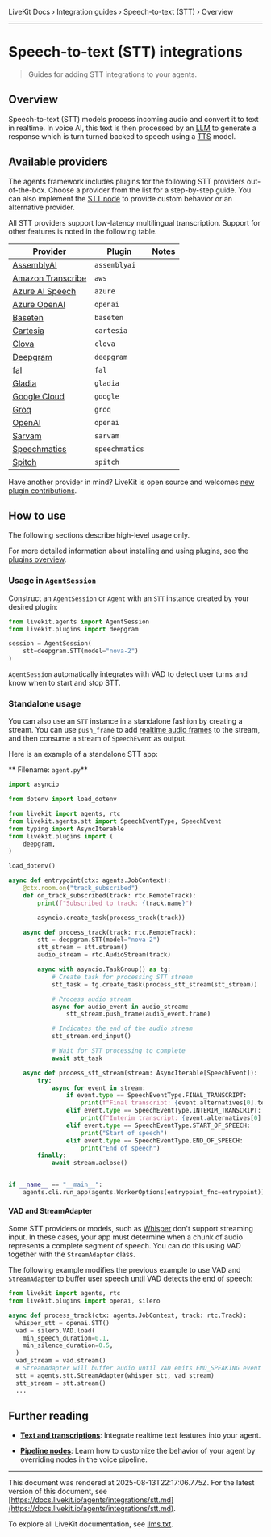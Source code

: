 LiveKit Docs › Integration guides › Speech-to-text (STT) › Overview

---

# Speech-to-text (STT) integrations

> Guides for adding STT integrations to your agents.

## Overview

Speech-to-text (STT) models process incoming audio and convert it to text in realtime. In voice AI, this text is then processed by an [LLM](https://docs.livekit.io/agents/integrations/llm.md) to generate a response which is turn turned backed to speech using a [TTS](https://docs.livekit.io/agents/integrations/tts.md) model.

## Available providers

The agents framework includes plugins for the following STT providers out-of-the-box. Choose a provider from the list for a step-by-step guide. You can also implement the [STT node](https://docs.livekit.io/agents/build/nodes.md#stt-node) to provide custom behavior or an alternative provider.

All STT providers support low-latency multilingual transcription. Support for other features is noted in the following table.

| Provider | Plugin | Notes |
| -------- | ------ | ----- |
| [AssemblyAI](https://docs.livekit.io/agents/integrations/stt/assemblyai.md) | `assemblyai` |  |
| [Amazon Transcribe](https://docs.livekit.io/agents/integrations/stt/aws.md) | `aws` |  |
| [Azure AI Speech](https://docs.livekit.io/agents/integrations/stt/azure.md) | `azure` |  |
| [Azure OpenAI](https://docs.livekit.io/agents/integrations/stt/azure-openai.md) | `openai` |  |
| [Baseten](https://docs.livekit.io/agents/integrations/stt/baseten.md) | `baseten` |  |
| [Cartesia](https://docs.livekit.io/agents/integrations/stt/cartesia.md) | `cartesia` |  |
| [Clova](https://docs.livekit.io/agents/integrations/stt/clova.md) | `clova` |  |
| [Deepgram](https://docs.livekit.io/agents/integrations/stt/deepgram.md) | `deepgram` |  |
| [fal](https://docs.livekit.io/agents/integrations/stt/fal.md) | `fal` |  |
| [Gladia](https://docs.livekit.io/agents/integrations/stt/gladia.md) | `gladia` |  |
| [Google Cloud](https://docs.livekit.io/agents/integrations/stt/google.md) | `google` |  |
| [Groq](https://docs.livekit.io/agents/integrations/stt/groq.md) | `groq` |  |
| [OpenAI](https://docs.livekit.io/agents/integrations/stt/openai.md) | `openai` |  |
| [Sarvam](https://docs.livekit.io/agents/integrations/stt/sarvam.md) | `sarvam` |  |
| [Speechmatics](https://docs.livekit.io/agents/integrations/stt/speechmatics.md) | `speechmatics` |  |
| [Spitch](https://docs.livekit.io/agents/integrations/stt/spitch.md) | `spitch` |  |

Have another provider in mind? LiveKit is open source and welcomes [new plugin contributions](https://docs.livekit.io/agents/integrations.md#contribute).

## How to use

The following sections describe high-level usage only.

For more detailed information about installing and using plugins, see the [plugins overview](https://docs.livekit.io/agents/integrations.md#install).

### Usage in `AgentSession`

Construct an `AgentSession` or `Agent` with an `STT` instance created by your desired plugin:

```python
from livekit.agents import AgentSession
from livekit.plugins import deepgram

session = AgentSession(
    stt=deepgram.STT(model="nova-2")
)

```

`AgentSession` automatically integrates with VAD to detect user turns and know when to start and stop STT.

### Standalone usage

You can also use an `STT` instance in a standalone fashion by creating a stream. You can use `push_frame` to add [realtime audio frames](https://docs.livekit.io/home/client/tracks.md) to the stream, and then consume a stream of `SpeechEvent` as output.

Here is an example of a standalone STT app:

** Filename: `agent.py`**

```python
import asyncio

from dotenv import load_dotenv

from livekit import agents, rtc
from livekit.agents.stt import SpeechEventType, SpeechEvent
from typing import AsyncIterable
from livekit.plugins import (
    deepgram,
)

load_dotenv()

async def entrypoint(ctx: agents.JobContext):
    @ctx.room.on("track_subscribed")
    def on_track_subscribed(track: rtc.RemoteTrack):
        print(f"Subscribed to track: {track.name}")

        asyncio.create_task(process_track(track))

    async def process_track(track: rtc.RemoteTrack):
        stt = deepgram.STT(model="nova-2")
        stt_stream = stt.stream()
        audio_stream = rtc.AudioStream(track)

        async with asyncio.TaskGroup() as tg:
            # Create task for processing STT stream
            stt_task = tg.create_task(process_stt_stream(stt_stream))

            # Process audio stream
            async for audio_event in audio_stream:
                stt_stream.push_frame(audio_event.frame)

            # Indicates the end of the audio stream
            stt_stream.end_input()

            # Wait for STT processing to complete
            await stt_task

    async def process_stt_stream(stream: AsyncIterable[SpeechEvent]):
        try:
            async for event in stream:
                if event.type == SpeechEventType.FINAL_TRANSCRIPT:
                    print(f"Final transcript: {event.alternatives[0].text}")
                elif event.type == SpeechEventType.INTERIM_TRANSCRIPT:
                    print(f"Interim transcript: {event.alternatives[0].text}")
                elif event.type == SpeechEventType.START_OF_SPEECH:
                    print("Start of speech")
                elif event.type == SpeechEventType.END_OF_SPEECH:
                    print("End of speech")
        finally:
            await stream.aclose()


if __name__ == "__main__":
    agents.cli.run_app(agents.WorkerOptions(entrypoint_fnc=entrypoint))


```

#### VAD and StreamAdapter

Some STT providers or models, such as [Whisper](https://github.com/openai/whisper) don't support streaming input. In these cases, your app must determine when a chunk of audio represents a complete segment of speech. You can do this using VAD together with the `StreamAdapter` class.

The following example modifies the previous example to use VAD and `StreamAdapter` to buffer user speech until VAD detects the end of speech:

```python
from livekit import agents, rtc
from livekit.plugins import openai, silero

async def process_track(ctx: agents.JobContext, track: rtc.Track):
  whisper_stt = openai.STT()
  vad = silero.VAD.load(
    min_speech_duration=0.1,
    min_silence_duration=0.5,
  )
  vad_stream = vad.stream()
  # StreamAdapter will buffer audio until VAD emits END_SPEAKING event
  stt = agents.stt.StreamAdapter(whisper_stt, vad_stream)
  stt_stream = stt.stream()
  ...

```

## Further reading

- **[Text and transcriptions](https://docs.livekit.io/agents/build/text.md)**: Integrate realtime text features into your agent.

- **[Pipeline nodes](https://docs.livekit.io/agents/build/nodes.md)**: Learn how to customize the behavior of your agent by overriding nodes in the voice pipeline.

---

This document was rendered at 2025-08-13T22:17:06.775Z.
For the latest version of this document, see [https://docs.livekit.io/agents/integrations/stt.md](https://docs.livekit.io/agents/integrations/stt.md).

To explore all LiveKit documentation, see [llms.txt](https://docs.livekit.io/llms.txt).